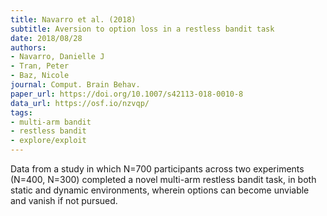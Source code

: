 ```yaml
---
title: Navarro et al. (2018)
subtitle: Aversion to option loss in a restless bandit task
date: 2018/08/28
authors:
- Navarro, Danielle J
- Tran, Peter
- Baz, Nicole
journal: Comput. Brain Behav.
paper_url: https://doi.org/10.1007/s42113-018-0010-8
data_url: https://osf.io/nzvqp/
tags:
- multi-arm bandit
- restless bandit
- explore/exploit
---
```


Data from a study in which N=700 participants across two experiments (N=400, N=300) completed a novel multi-arm restless bandit task, in both static and dynamic environments, wherein options can become unviable and vanish if not pursued.

